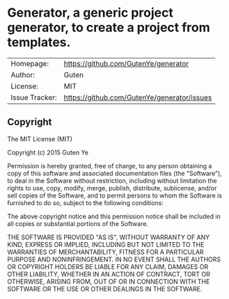 Generator, a generic project generator, to create a project from templates.
================

|                |                                           |
|----------------|------------------------------------------ |
| Homepage:      | https://github.com/GutenYe/generator        |
| Author:	       | Guten                                     |
| License:       | MIT                                       |
| Issue Tracker: | https://github.com/GutenYe/generator/issues |


Copyright
---------

The MIT License (MIT)

Copyright (c) 2015 Guten Ye

Permission is hereby granted, free of charge, to any person obtaining a copy
of this software and associated documentation files (the "Software"), to deal
in the Software without restriction, including without limitation the rights
to use, copy, modify, merge, publish, distribute, sublicense, and/or sell
copies of the Software, and to permit persons to whom the Software is
furnished to do so, subject to the following conditions:

The above copyright notice and this permission notice shall be included in all
copies or substantial portions of the Software.

THE SOFTWARE IS PROVIDED "AS IS", WITHOUT WARRANTY OF ANY KIND, EXPRESS OR
IMPLIED, INCLUDING BUT NOT LIMITED TO THE WARRANTIES OF MERCHANTABILITY,
FITNESS FOR A PARTICULAR PURPOSE AND NONINFRINGEMENT. IN NO EVENT SHALL THE
AUTHORS OR COPYRIGHT HOLDERS BE LIABLE FOR ANY CLAIM, DAMAGES OR OTHER
LIABILITY, WHETHER IN AN ACTION OF CONTRACT, TORT OR OTHERWISE, ARISING FROM,
OUT OF OR IN CONNECTION WITH THE SOFTWARE OR THE USE OR OTHER DEALINGS IN THE
SOFTWARE.
